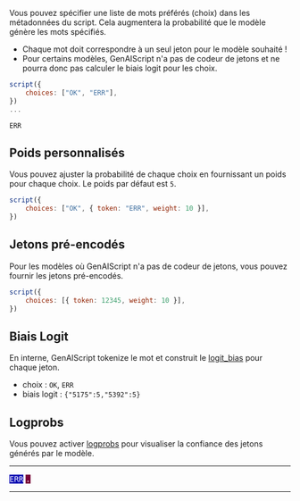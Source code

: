 Vous pouvez spécifier une liste de mots préférés (choix) dans les métadonnées du script. Cela augmentera la probabilité que le modèle génère les mots spécifiés.

* Chaque mot doit correspondre à un seul jeton pour le modèle souhaité !
* Pour certains modèles, GenAIScript n'a pas de codeur de jetons et ne pourra donc pas calculer le biais logit pour les choix.

```js
script({
    choices: ["OK", "ERR"],
})
...
```

```text
ERR
```

## Poids personnalisés

Vous pouvez ajuster la probabilité de chaque choix en fournissant un poids pour chaque choix.
Le poids par défaut est `5`.

```js '{ token: "ERR", weight: 10 }'
script({
    choices: ["OK", { token: "ERR", weight: 10 }],
})
```

## Jetons pré-encodés

Pour les modèles où GenAIScript n'a pas de codeur de jetons, vous pouvez fournir les jetons pré-encodés.

```js
script({
    choices: [{ token: 12345, weight: 10 }],
})
```

## Biais Logit

En interne, GenAIScript tokenize le mot et construit le [logit\_bias](https://help.openai.com/en/articles/5247780-using-logit-bias-to-alter-token-probability-with-the-openai-api) pour chaque jeton.

* choix : `OK`, `ERR`
* biais logit : `{"5175":5,"5392":5}`

## Logprobs

Vous pouvez activer [logprobs](../../../reference/reference/scripts/logprobs/) pour visualiser la confiance des jetons générés par le modèle.

***

<span class="logprobs" title="100% (-0.000003)" style="background: rgb(0, 0, 180); color: white; white-space: pre; font-family: monospace;">ERR</span>
<span class="logprobs" title="32.07% (-1.14)" style="background: rgb(122, 0, 58); color: white; white-space: pre; font-family: monospace;">.</span>

***